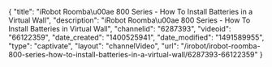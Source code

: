 {
    "title": "iRobot Roomba\u00ae 800 Series - How To Install Batteries in a Virtual Wall",
    "description": "iRobot Roomba\u00ae 800 Series - How To Install Batteries in Virtual Wall",
    "channelid": "6287393",
    "videoid": "66122359",
    "date_created": "1400525941",
    "date_modified": "1491589955",
    "type": "captivate",
    "layout": "channelVideo",
    "url": "\/irobot\/irobot-roomba-800-series-how-to-install-batteries-in-a-virtual-wall\/6287393-66122359"
}